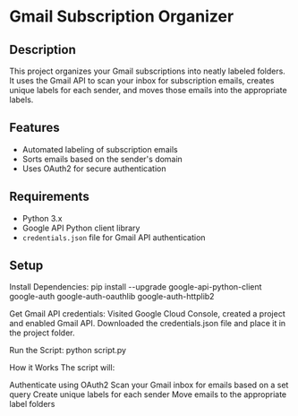 # Gmail Subscription Organizer

## Description
This project organizes your Gmail subscriptions into neatly labeled folders. It uses the Gmail API to scan your inbox for subscription emails, creates unique labels for each sender, and moves those emails into the appropriate labels.

## Features
- Automated labeling of subscription emails
- Sorts emails based on the sender's domain
- Uses OAuth2 for secure authentication

## Requirements
- Python 3.x
- Google API Python client library
- `credentials.json` file for Gmail API authentication

## Setup

Install Dependencies:
pip install --upgrade google-api-python-client google-auth google-auth-oauthlib google-auth-httplib2

Get Gmail API credentials:
Visited Google Cloud Console, created a project and enabled Gmail API. Downloaded the credentials.json file and place it in the project folder.

Run the Script:
python script.py

How it Works
The script will:

Authenticate using OAuth2
Scan your Gmail inbox for emails based on a set query
Create unique labels for each sender
Move emails to the appropriate label folders
